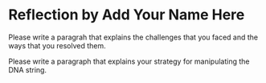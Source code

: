 # Reflection by Add Your Name Here

Please write a paragrah that explains the challenges that you faced and the
ways that you resolved them.

Please write a paragraph that explains your strategy for manipulating the DNA
string.
